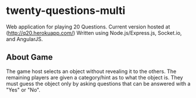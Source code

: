 twenty-questions-multi
======================
Web application for playing 20 Questions. Current version hosted at (http://q20.herokuapp.com/)
Written using Node.js/Express.js, Socket.io, and AngularJS.

About Game
----------
The game host selects an object without revealing it to the others. The remaining players are given a category/hint as to what the object is. They must guess the object only by asking questions that can be answered with a "Yes" or "No".




